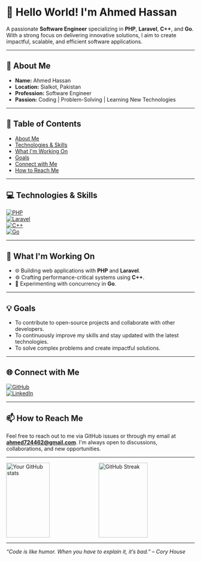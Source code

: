 # 👋 Hello World! I'm Ahmed Hassan

A passionate **Software Engineer** specializing in **PHP**, **Laravel**, **C++**, and **Go**. With a strong focus on delivering innovative solutions, I aim to create impactful, scalable, and efficient software applications.

---

## 🌟 About Me

- **Name:** Ahmed Hassan  
- **Location:** Sialkot, Pakistan  
- **Profession:** Software Engineer  
- **Passion:** Coding | Problem-Solving | Learning New Technologies  

---

## 📂 Table of Contents
- [About Me](#-about-me)
- [Technologies & Skills](#-technologies--skills)
- [What I'm Working On](#-what-im-working-on)
- [Goals](#-goals)
- [Connect with Me](#-connect-with-me)
- [How to Reach Me](#-how-to-reach-me)

---

## 💻 Technologies & Skills

[![PHP](https://img.shields.io/badge/PHP-Web%20Development-blue?style=for-the-badge&logo=php)]()  
[![Laravel](https://img.shields.io/badge/Laravel-Web%20Framework-red?style=for-the-badge&logo=laravel)]()  
[![C++](https://img.shields.io/badge/C++-Programming-brightgreen?style=for-the-badge&logo=cplusplus)]()  
[![Go](https://img.shields.io/badge/Go-Programming-yellow?style=for-the-badge&logo=go)]()  

---

## 🚀 What I'm Working On

- 🌐 Building web applications with **PHP** and **Laravel**.  
- ⚙️ Crafting performance-critical systems using **C++**.  
- 🔄 Experimenting with concurrency in **Go**.  

---

## 💡 Goals

- To contribute to open-source projects and collaborate with other developers.
- To continuously improve my skills and stay updated with the latest technologies.
- To solve complex problems and create impactful solutions.

---

## 🌐 Connect with Me

[![GitHub](https://img.shields.io/badge/GitHub-Profile-black?style=for-the-badge&logo=github)](https://github.com/ahmmeddd)  
[![LinkedIn](https://img.shields.io/badge/LinkedIn-Profile-blue?style=for-the-badge&logo=linkedin)](https://www.linkedin.com/in/ahmed-hassan-23b59b279/)  

---

## 📫 How to Reach Me

Feel free to reach out to me via GitHub issues or through my email at **ahmed724462@gmail.com**. I'm always open to discussions, collaborations, and new opportunities.

---

<div style="display: flex; justify-content: space-between;">
  <img src="https://github-readme-stats.vercel.app/api?username=ahmmeddd&show_icons=true&theme=radical" alt="Your GitHub stats" style="height: 200px; width: 48%;" />
  <img src="https://github-readme-streak-stats.herokuapp.com/?user=ahmmeddd&theme=radical" alt="GitHub Streak" style="height: 200px; width: 51%;" />
</div>

---

_“Code is like humor. When you have to explain it, it’s bad.” – Cory House_
